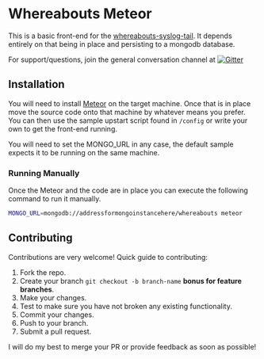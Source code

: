 # Whereabouts Meteor

This is a basic front-end for the [whereabouts-syslog-tail](https://github.com/barisbalic/whereabouts-syslog-tail).  It depends entirely on that being in place and persisting to a mongodb database.

For support/questions, join the general conversation channel at [![Gitter](https://badges.gitter.im/barisbalic/gish.png)](https://gitter.im/barisbalic/whereabouts-syslog-tail)

## Installation

You will need to install [Meteor](https://www.meteor.com/) on the target machine.  Once that is in place move the source code onto that machine by whatever means you prefer.  You can then use the sample upstart script found in `/config` or write your own to get the front-end running.

You will need to set the MONGO_URL in any case, the default sample expects it to be running on the same machine.


### Running Manually

Once the Meteor and the code are in place you can execute the following command to run it manually.

```bash
MONGO_URL=mongodb://addressformongoinstancehere/whereabouts meteor
```

## Contributing

Contributions are very welcome!
Quick guide to contributing:

1. Fork the repo.
2. Create your branch `git checkout -b branch-name` **bonus for feature branches**.
3. Make your changes.
4. Test to make sure you have not broken any existing functionality.
5. Commit your changes.
6. Push to your branch.
7. Submit a pull request.

I will do my best to merge your PR or provide feedback as soon as possible!